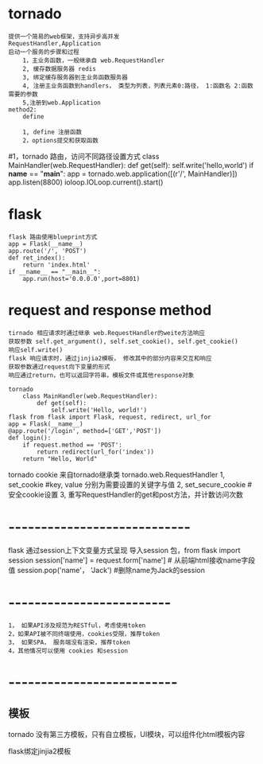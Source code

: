 # tornado
	提供一个简易的web框架，支持异步高并发
	RequestHandler,Application
	启动一个服务的步骤和过程
		1，主业务函数，一般继承自 web.RequestHandler
		2, 缓存数据服务器 redis
		3, 绑定缓存服务器到主业务函数服务器
		4, 注册主业务函数到handlers， 类型为列表，列表元素0:路径， 1:函数名 2:函数需要的参数
		5,注册到web.Application
	method2:
		define

		1, define 注册函数
		2，options提交和获取函数

#1，tornado 路由，访问不同路径设置方式
	class MainHandler(web.RequestHandler):
		def get(self):
			self.write('hello,world')
	if __name__ == "__main__":
		app = tornado.web.application([(r'/', MainHandler)])
		app.listen(8800)
		ioloop.IOLoop.current().start()

# flask 
	flask 路由使用blueprint方式
	app = Flask(__name__)
	app.route('/', 'POST')
	def ret_index():
		return 'index.html'
	if __name__ == "__main__":
		app.run(host='0.0.0.0',port=8801)


# request and response method
	tirnado 相应请求时通过继承 web.RequestHandler的weite方法响应
	获取参数 self.get_argument(), self.set_cookie(), self.get_cookie()
	响应self.write()
	flask 响应请求时，通过jinjia2模板， 修改其中的部分内容来交互和响应
	获取参数通过request向下变量的形式
	响应通过return，也可以返回字符串，模板文件或其他response对象

	tornado
		class MainHandler(web.RequestHandler):
			def get(self):
				self.write('Hello, world!')
	flask from flask import Flask, request, redirect, url_for
	app = Flask(__name__)
	@app.route('/login', method=['GET','POST'])
	def login():
		if request.method == 'POST':
			return redirect(url_for('index'))
		return "Hello, World"

tornado 
	cookie 来自tornado继承类 tornado.web.RequestHandler
	1, set_cookie   #key, value 分别为需要设置的关键字与值
	2, set_secure_cookie  # 安全cookie设置
	3, 重写RequestHandler的get和post方法，并计数访问次数

# ----------------------------
flask 通过session上下文变量方式呈现
	导入session 包，from flask import session
	session['name'] = request.form['name']   # 从前端html接收name字段值
	session.pop('name'， 'Jack')  #删除name为Jack的session

# -------------------------
	1， 如果API涉及规范为RESTful，考虑使用token
	2，如果API被不同终端使用，cookies受限，推荐token
	3， 如果SPA， 服务端没有渲染，推荐token
	4，其他情况可以使用 cookies 和session

# --------------------------
## 模板
   tornado 没有第三方模板，只有自立模板，UI模块，可以组件化html模板内容

   flask绑定jinjia2模板


